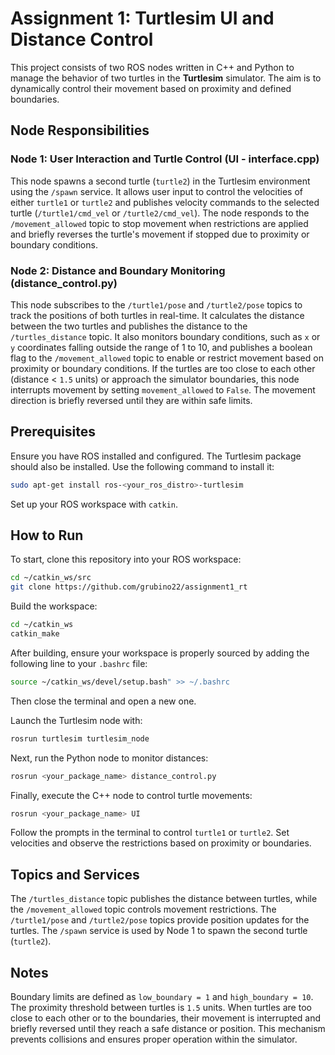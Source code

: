 # Assignment 1: Turtlesim UI and Distance Control

This project consists of two ROS nodes written in C++ and Python to manage the behavior of two turtles in the **Turtlesim** simulator. The aim is to dynamically control their movement based on proximity and defined boundaries.

## Node Responsibilities

### Node 1: User Interaction and Turtle Control (UI - interface.cpp)

This node spawns a second turtle (`turtle2`) in the Turtlesim environment using the `/spawn` service. It allows user input to control the velocities of either `turtle1` or `turtle2` and publishes velocity commands to the selected turtle (`/turtle1/cmd_vel` or `/turtle2/cmd_vel`). The node responds to the `/movement_allowed` topic to stop movement when restrictions are applied and briefly reverses the turtle's movement if stopped due to proximity or boundary conditions.

### Node 2: Distance and Boundary Monitoring (distance_control.py)

This node subscribes to the `/turtle1/pose` and `/turtle2/pose` topics to track the positions of both turtles in real-time. It calculates the distance between the two turtles and publishes the distance to the `/turtles_distance` topic. It also monitors boundary conditions, such as `x` or `y` coordinates falling outside the range of 1 to 10, and publishes a boolean flag to the `/movement_allowed` topic to enable or restrict movement based on proximity or boundary conditions. If the turtles are too close to each other (distance < `1.5` units) or approach the simulator boundaries, this node interrupts movement by setting `movement_allowed` to `False`. The movement direction is briefly reversed until they are within safe limits.

## Prerequisites

Ensure you have ROS installed and configured. The Turtlesim package should also be installed. Use the following command to install it:
```bash
sudo apt-get install ros-<your_ros_distro>-turtlesim
```
Set up your ROS workspace with `catkin`.

## How to Run

To start, clone this repository into your ROS workspace:
```bash
cd ~/catkin_ws/src
git clone https://github.com/grubino22/assignment1_rt
```
Build the workspace:
```bash
cd ~/catkin_ws
catkin_make
```
After building, ensure your workspace is properly sourced by adding the following line to your `.bashrc` file:
```bash
source ~/catkin_ws/devel/setup.bash" >> ~/.bashrc
```
Then close the terminal and open a new one.

Launch the Turtlesim node with:
```bash
rosrun turtlesim turtlesim_node
```

Next, run the Python node to monitor distances:
```bash
rosrun <your_package_name> distance_control.py
```

Finally, execute the C++ node to control turtle movements:
```bash
rosrun <your_package_name> UI
```

Follow the prompts in the terminal to control `turtle1` or `turtle2`. Set velocities and observe the restrictions based on proximity or boundaries.

## Topics and Services

The `/turtles_distance` topic publishes the distance between turtles, while the `/movement_allowed` topic controls movement restrictions. The `/turtle1/pose` and `/turtle2/pose` topics provide position updates for the turtles. The `/spawn` service is used by Node 1 to spawn the second turtle (`turtle2`).

## Notes

Boundary limits are defined as `low_boundary = 1` and `high_boundary = 10`. The proximity threshold between turtles is `1.5` units. When turtles are too close to each other or to the boundaries, their movement is interrupted and briefly reversed until they reach a safe distance or position. This mechanism prevents collisions and ensures proper operation within the simulator.


